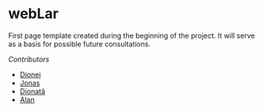 # webLar
First page template created during the beginning of the project. It will serve as a basis for possible future consultations.


*Contributors*
- [Dionei](https://github.com/dionbiancha)
- [Jonas](https://github.com/JonasXPX)
- [Dionatã](https://github.com/DionataSavi)
- [Alan](#)

